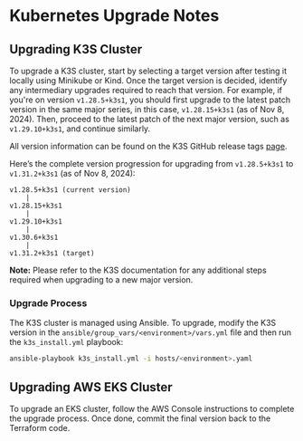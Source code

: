 # Kubernetes Upgrade Notes

## Upgrading K3S Cluster

To upgrade a K3S cluster, start by selecting a target version after testing it locally using Minikube or Kind. Once the target version is decided, identify any intermediary upgrades required to reach that version. For example, if you're on version `v1.28.5+k3s1`, you should first upgrade to the latest patch version in the same major series, in this case, `v1.28.15+k3s1` (as of Nov 8, 2024). Then, proceed to the latest patch of the next major version, such as `v1.29.10+k3s1`, and continue similarly.

All version information can be found on the K3S GitHub release tags [page](https://github.com/k3s-io/k3s/tags).

Here’s the complete version progression for upgrading from `v1.28.5+k3s1` to `v1.31.2+k3s1` (as of Nov 8, 2024):

```
v1.28.5+k3s1 (current version)
    |
v1.28.15+k3s1
    |
v1.29.10+k3s1
    |
v1.30.6+k3s1
    |
v1.31.2+k3s1 (target)
```

**Note:** Please refer to the K3S documentation for any additional steps required when upgrading to a new major version.

### Upgrade Process

The K3S cluster is managed using Ansible. To upgrade, modify the K3S version in the `ansible/group_vars/<environment>/vars.yml` file and then run the `k3s_install.yml` playbook:

```bash
ansible-playbook k3s_install.yml -i hosts/<environment>.yaml
```

## Upgrading AWS EKS Cluster

To upgrade an EKS cluster, follow the AWS Console instructions to complete the upgrade process. Once done, commit the final version back to the Terraform code.
